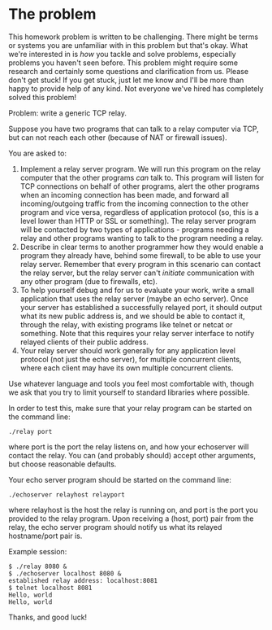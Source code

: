 # The problem

This homework problem is written to be challenging. There might be terms or
systems you are unfamiliar with in this problem but that's okay. What
we're interested in is *how* you tackle and solve problems, especially problems
you haven't seen before. This problem might require some research and certainly
some questions and clarification from us. Please don't get stuck! If you get
stuck, just let me know and I'll be more than happy to provide help of any 
kind. Not everyone we've hired has completely solved this problem!

Problem: write a generic TCP relay.

Suppose you have two programs that can talk to a relay computer via TCP, but 
can not reach each other (because of NAT or firewall issues). 

You are asked to:
 1. Implement a relay server program. We will run this program on the relay
    computer that the other programs *can* talk to. This program will listen 
    for TCP connections on behalf of other programs, alert the other programs
    when an incoming connection has been made, and forward all 
    incoming/outgoing traffic from the incoming connection to the other program 
    and vice versa, regardless of application protocol (so, this is a level
    lower than HTTP or SSL or something). The relay server program will be 
    contacted by two types of applications - programs needing a relay and 
    other programs wanting to talk to the program needing a relay.
 2. Describe in clear terms to another programmer how they would enable a
    program they already have, behind some firewall, to be able to use your 
    relay server. Remember that every program in this scenario can contact the 
    relay server, but the relay server can't *initiate* communication with any 
    other program (due to firewalls, etc).
 3. To help yourself debug and for us to evaluate your work, write a small
    application that uses the relay server (maybe an echo server). Once your
    server has established a successfully relayed port, it should output 
    what its new public address is, and we should be able to contact it, 
    through the relay, with existing programs like telnet or netcat or 
    something. Note that this requires your relay server interface to notify 
    relayed clients of their public address.
 4. Your relay server should work generally for any application level protocol
    (not just the echo server), for multiple concurrent clients, where each 
    client may have its own multiple concurrent clients.

Use whatever language and tools you feel most comfortable with, though we
ask that you try to limit yourself to standard libraries where possible.

In order to test this, make sure that your relay program can be started on the
command line:

```
./relay port
```

where port is the port the relay listens on, and how your echoserver will 
contact the relay. You can (and probably should) accept other arguments, but 
choose reasonable defaults.

Your echo server program should be started on the command line:

```
./echoserver relayhost relayport
```

where relayhost is the host the relay is running on, and port is the port you
provided to the relay program. Upon receiving a (host, port) pair from the
relay, the echo server program should notify us what its relayed hostname/port
pair is.

Example session:

```
$ ./relay 8080 &
$ ./echoserver localhost 8080 &
established relay address: localhost:8081
$ telnet localhost 8081
Hello, world
Hello, world
```

Thanks, and good luck!
